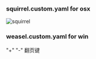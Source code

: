 ### squirrel.custom.yaml for osx
![squirrel](https://i.loli.net/2020/11/13/2LT9b6JjmsP74uk.png)

### weasel.custom.yaml for win


"+" "-" 翻页键
